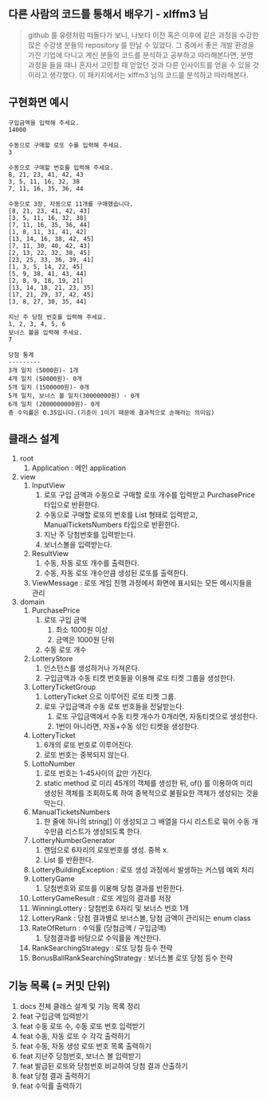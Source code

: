 ## 다른 사람의 코드를 통해서 배우기 - xlffm3 님

> github 를 유령처럼 떠돌다가 보니, 나보다 이전 혹은 이후에 같은 과정을 수강한 많은 수강생 분들의 repository 를 만날 수 있었다. 그 중에서 좋은 개발 환경을 가진 기업에 다니고 계신 분들의 코드를 분석하고 공부하고 따라해본다면, 분명 과정을 들을 때나 혼자서 고민할 때 얻었던 것과 다른 인사이트를 얻을 수 있을 것이라고 생각했다. 이 패키지에서는 xlffm3 님의 코드를 분석하고 따라해본다.

## 구현화면 예시 

```
구입금액을 입력해 주세요.
14000

수동으로 구매할 로또 수를 입력해 주세요.
3

수동으로 구매할 번호를 입력해 주세요.
8, 21, 23, 41, 42, 43
3, 5, 11, 16, 32, 38
7, 11, 16, 35, 36, 44

수동으로 3장, 자동으로 11개를 구매했습니다.
[8, 21, 23, 41, 42, 43]
[3, 5, 11, 16, 32, 38]
[7, 11, 16, 35, 36, 44]
[1, 8, 11, 31, 41, 42]
[13, 14, 16, 38, 42, 45]
[7, 11, 30, 40, 42, 43]
[2, 13, 22, 32, 38, 45]
[23, 25, 33, 36, 39, 41]
[1, 3, 5, 14, 22, 45]
[5, 9, 38, 41, 43, 44]
[2, 8, 9, 18, 19, 21]
[13, 14, 18, 21, 23, 35]
[17, 21, 29, 37, 42, 45]
[3, 8, 27, 30, 35, 44]

지난 주 당첨 번호를 입력해 주세요.
1, 2, 3, 4, 5, 6
보너스 볼을 입력해 주세요.
7

당첨 통계
---------
3개 일치 (5000원)- 1개
4개 일치 (50000원)- 0개
5개 일치 (1500000원)- 0개
5개 일치, 보너스 볼 일치(30000000원) - 0개
6개 일치 (2000000000원)- 0개
총 수익률은 0.35입니다.(기준이 1이기 때문에 결과적으로 손해라는 의미임)
```


## 클래스 설계

1. root
    1. Application : 메인 application
2. view
    1. InputView
       1. 로또 구입 금액과 수동으로 구매할 로또 개수를 입력받고 PurchasePrice 타입으로 반환한다. 
       2. 수동으로 구매할 로또의 번호를 List<String> 형태로 입력받고, ManualTicketsNumbers 타입으로 반환한다.  
       3. 지난 주 당첨번호를 입력받는다. 
       4. 보너스볼을 입력받는다. 
    2. ResultView
       1. 수동, 자동 로또 개수를 출력한다. 
       2. 수동, 자동 로또 개수만큼 생성된 로또를 출력한다. 
    3. ViewMessage : 로또 게임 진행 과정에서 화면에 표시되는 모든 메시지들을 관리
3. domain
    1. PurchasePrice
       1. 로또 구입 금액
          1. 최소 1000원 이상
          2. 금액은 1000원 단위
       2. 수동 로또 개수 
    2. LotteryStore
       1. 인스턴스를 생성하거나 가져온다.
       2. 구입금액과 수동 티켓 번호들을 이용해 로또 티켓 그룹을 생성한다. 
    3. LotteryTicketGroup
       1. LotteryTicket 으로 이루어진 로또 티켓 그룹.
       2. 로또 구입금액과 수동 로또 번호들을 전달받는다.
          1. 로또 구입금액에서 수동 티켓 개수가 0개라면, 자동티겟으로 생성한다. 
          2. 1번이 아니라면, 자동+수동 섞인 티켓을 생성한다. 
    4. LotteryTicket
       1. 6개의 로또 번호로 이루어진다. 
       2. 로또 번호는 중복되지 않는다. 
    5. LottoNumber
       1. 로또 번호는 1-45사이의 값만 가진다. 
       2. static method 로 미리 45개의 객체를 생성한 뒤, of() 를 이용하여 미리 생성된 객체를 조회하도록 하여 중복적으로 불필요한 객체가 생성되는 것을 막는다. 
    6. ManualTicketsNumbers
       1. 한 줄에 하나의 string[] 이 생성되고 그 배열을 다시 리스트로 묶어 수동 개수만큼 리스트가 생성되도록 한다.  
    7. LotteryNumberGenerator
       1. 랜덤으로 6자리의 로또번호를 생성. 중복 x.
       2. List<LotteryNumber> 를 반환한다. 
    8. LotteryBuildingException : 로또 생성 과정에서 발생하는 커스템 예외 처리 
    9. LotteryGame
       1. 당첨번호와 로또를 이용해 당첨 결과를 반환한다. 
    10. LotteryGameResult : 로또 게임의 결과를 저장
    11. WinningLottery : 당첨번호 6자리 및 보너스 번호 1개
    12. LotteryRank : 당첨 결과별로 보너스볼, 당첨 금액이 관리되는 enum class
    13. RateOfReturn : 수익률 (당첨금액 / 구입금액)
        1. 당첨결과를 바탕으로 수익률을 계산한다. 
    14. RankSearchingStrategy : 로또 당첨 등수 전략
    15. BonusBallRankSearchingStrategy : 보너스볼 로또 당첨 등수 전략

## 기능 목록 (= 커밋 단위)
1. docs 전체 클래스 설계 및 기능 목록 정리 
2. feat 구입금액 입력받기 
3. feat 수동 로또 수, 수동 로또 번호 입력받기 
4. feat 수동, 자동 로또 수 각각 출력하기 
5. feat 수동, 자동 생성 로또 번호 목록 출력하기 
6. feat 지난주 당첨번호, 보너스 볼 입력받기 
7. feat 발급된 로또와 당첨번호 비교하여 당첨 결과 산출하기 
8. feat 당첨 결과 출력하기 
9. feat 수익률 출력하기
